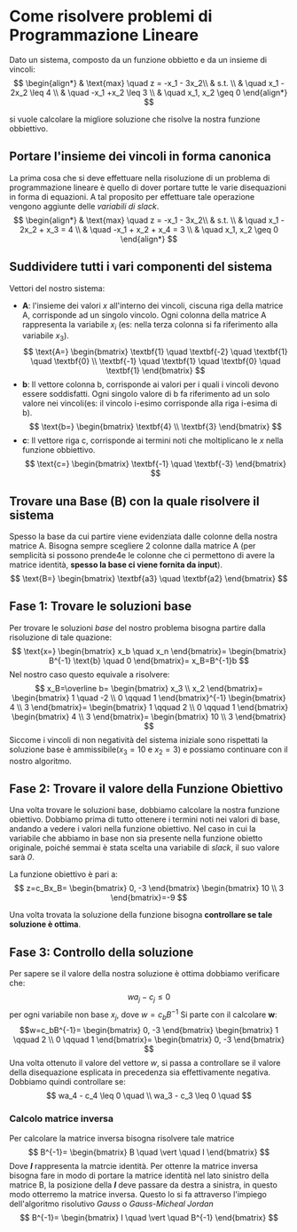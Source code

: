 # Come risolvere problemi di Programmazione Lineare
Dato un sistema, composto da un funzione obbietto e da un insieme di vincoli:
$$
\begin{align*}
    & \text{max} \quad z = -x_1 - 3x_2\\
    & s.t. \\
    & \quad x_1 - 2x_2 \leq 4 \\
    & \quad -x_1 +x_2 \leq 3 \\
    & \quad x_1, x_2 \geq 0
\end{align*}
$$

si vuole calcolare la migliore soluzione che risolve la nostra funzione obbiettivo.

## Portare l'insieme dei vincoli in forma canonica

La prima cosa che si deve effettuare nella risoluzione di un problema di programmazione lineare è quello di dover portare tutte le varie disequazioni in forma di equazioni. A tal proposito per effettuare tale operazione vengono aggiunte delle *variabili di slack*.
$$
\begin{align*}
    & \text{max} \quad z = -x_1 - 3x_2\\
    & s.t. \\
    & \quad x_1 - 2x_2 + x_3 = 4 \\
    & \quad -x_1 + x_2 + x_4 = 3 \\
    & \quad x_1, x_2 \geq 0
\end{align*}
$$

## Suddividere tutti i vari componenti del sistema
Vettori del nostro sistema:
* **A**: l'insieme dei valori *x* all'interno dei vincoli, ciscuna riga della matrice A, corrisponde ad un singolo vincolo. Ogni colonna della matrice A rappresenta la variabile $x_i$ (es: nella terza colonna si fa riferimento alla variabile $x_3$).
$$
\text{A=}
\begin{bmatrix}
    \textbf{1} \quad \textbf{-2} \quad \textbf{1} \quad \textbf{0}   \\
    \textbf{-1} \quad \textbf{1} \quad \textbf{0} \quad \textbf{1}
\end{bmatrix}
$$
* **b**: Il vettore colonna b, corrisponde ai valori per i quali i vincoli devono essere soddisfatti. Ogni singolo valore di b fa riferimento ad un solo valore nei vincoli(es: il vincolo i-esimo corrisponde alla riga i-esima di b).
$$
\text{b=}
\begin{bmatrix}
    \textbf{4} \\
    \textbf{3}
\end{bmatrix}
$$
* **c**: Il vettore riga c, corrisponde ai termini noti che moltiplicano le $x$ nella funzione obbiettivo. 
$$
\text{c=}
\begin{bmatrix}
    \textbf{-1} \quad \textbf{-3}
\end{bmatrix}
$$

## Trovare una Base (B) con la quale risolvere il sistema
Spesso la base da cui partire viene evidenziata dalle colonne della nostra matrice A. Bisogna sempre scegliere 2 colonne dalla matrice A (per semplicità si possono prende4e le colonne che ci permettono di avere la matrice identità, **spesso la base ci viene fornita da input**).
$$
\text{B=}
\begin{bmatrix}
    \textbf{a3} \quad \textbf{a2}
\end{bmatrix}
$$

## Fase 1: Trovare le soluzioni base
Per trovare le soluzioni *base* del nostro problema bisogna partire dalla risoluzione di tale quazione:
$$
\text{x=}
\begin{bmatrix}
    x_b \quad x_n
\end{bmatrix}=
\begin{bmatrix}
    B^{-1} \text{b} \quad 0
\end{bmatrix}=
x_B=B^{-1}b
$$
Nel nostro caso questo equivale a risolvere:
$$
x_B=\overline b=
\begin{bmatrix}
    x_3 \\
    x_2
\end{bmatrix}=
\begin{bmatrix}
1 \quad -2 \\
0 \qquad  1
\end{bmatrix}^{-1}
\begin{bmatrix}
    4 \\
    3
\end{bmatrix}=
\begin{bmatrix}
1 \qquad 2 \\
0 \qquad 1
\end{bmatrix}
\begin{bmatrix}
    4 \\
    3
\end{bmatrix}=
\begin{bmatrix}
    10 \\
    3
\end{bmatrix}
$$
Siccome i vincoli di non negatività del sistema iniziale sono rispettati la soluzione base è ammissibile($x_3=10$ e $x_2=3$) e possiamo continuare con il nostro algoritmo.

## Fase 2: Trovare il valore della Funzione Obiettivo
Una volta trovare le soluzioni base, dobbiamo calcolare la nostra funzione obiettivo. Dobbiamo prima di tutto ottenere i termini noti nei valori di base, andando a vedere i valori nella funzione obiettivo. Nel caso in cui la variabile che abbiamo in base non sia presente nella funzione obietto originale, poiché semmai è stata scelta una variabile di *slack*, il suo valore sarà *0*.

La funzione obiettivo è pari a:
$$
z=c_Bx_B=
\begin{bmatrix}
    0, -3
\end{bmatrix}
\begin{bmatrix}
    10 \\
    3
\end{bmatrix}=-9
$$

Una volta trovata la soluzione della funzione bisogna **controllare se tale soluzione è ottima**.
## Fase 3: Controllo della soluzione
Per sapere se il valore della nostra soluzione è ottima dobbiamo verificare che: 
$$ wa_j - c_j \leq 0$$ per ogni variabile non base $x_j$, dove $w=c_bB^{-1}$
Si parte con il calcolare **w**:
$$w=c_bB^{-1}=
\begin{bmatrix}
    0, -3    
\end{bmatrix}
\begin{bmatrix}
1 \qquad 2 \\
0 \qquad 1
\end{bmatrix}=
\begin{bmatrix}
    0, -3    
\end{bmatrix}
$$
Una volta ottenuto il valore del vettore *w*, si passa a controllare se il valore della disequazione esplicata in precedenza sia effettivamente negativa. Dobbiamo quindi controllare se: 
$$
wa_4 - c_4 \leq 0 \quad \\
wa_3 - c_3 \leq 0 \quad
$$ 























### Calcolo matrice inversa
Per calcolare la matrice inversa bisogna risolvere tale matrice
$$
B^{-1}=
\begin{bmatrix}
    B \quad \vert \quad I
\end{bmatrix}
$$
Dove **$I$** rappresenta la matrcie identità. Per ottenre la matrice inversa bisogna fare in modo di portare la matrice identità nel lato sinistro della matrice B, la posizione della **$I$** deve passare da destra a sinistra, in questo modo otterremo la matrice inversa. Questo lo si fa attraverso l'impiego dell'algoritmo risolutivo *Gauss* o *Gauss-Micheal Jordan*
$$
B^{-1}=
\begin{bmatrix}
    I \quad \vert \quad B^{-1}
\end{bmatrix}
$$

